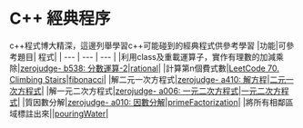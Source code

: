 # C++ 經典程序
c++程式博大精深，這邊列舉學習c++可能碰到的經典程式供參考學習
|功能|可參考題目| 程式|
| --- | --- | --- |
|利用class及重載運算子，實作有理數的加減乘除|[zerojudge- b538: 分數運算-2](https://zerojudge.tw/ShowProblem?problemid=b538)|[rational](https://github.com/FermatPredictor/classicalC_code/blob/master/rational.cpp)|
|計算第n個費式數|[LeetCode 70. Climbing Stairs](https://leetcode.com/problems/climbing-stairs/)|[fibonacci](https://github.com/FermatPredictor/classicalC_code/blob/master/fibonacci.cpp)|
|解二元一次方程式|[zerojudge- a410: 解方程](https://zerojudge.tw/ShowProblem?problemid=a410)|[二元一次方程式](https://github.com/FermatPredictor/classicalC_code/blob/master/%E4%BA%8C%E5%85%83%E4%B8%80%E6%AC%A1%E6%96%B9%E7%A8%8B%E5%BC%8F.cpp)|
|解一元二次方程式|[zerojudge- a006: 一元二次方程式](https://zerojudge.tw/ShowProblem?problemid=a006)|[一元二次方程式](https://github.com/FermatPredictor/classicalC_code/blob/master/%E4%B8%80%E6%AC%A1%E4%BA%8C%E6%AC%A1%E6%96%B9%E7%A8%8B%E5%BC%8F.cpp)|
|質因數分解|[zerojudge- a010: 因數分解](https://zerojudge.tw/ShowProblem?problemid=a010)|[primeFactorization](https://github.com/FermatPredictor/classicalC_code/blob/master/primeFactorization.cpp)|
|將所有相鄰區域標註出來||[pouringWater](https://github.com/FermatPredictor/classicalC_code/blob/master/pouringWater.cpp)|
